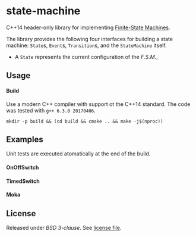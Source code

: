 # state-machine

C++14 header-only library for implementing
[Finite-State Machines](https://en.wikipedia.org/wiki/Finite-state_machine).

The library provides the following four interfaces for building a state machine:
`State`s, `Event`s, `Transition`s, and the `StateMachine` itself.

- A `State` represents the current configuration of the *F.S.M.*,

## Usage

#### Build

Use a modern C++ compiler with support ot the C++14 standard.
The code was tested with `g++ 6.3.0 20170406`.

```
mkdir -p build && (cd build && cmake .. && make -j$(nproc))
```

## Examples

Unit tests are executed atomatically at the end of the build.

#### OnOffSwitch

#### TimedSwitch

#### Moka

## License

Released under *BSD 3-clause*. See [license file](LICENSE).
